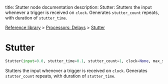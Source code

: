 title: Stutter node documentation
description: Stutter: Stutters the input whenever a trigger is received on `clock`. Generates `stutter_count` repeats, with duration of `stutter_time`.

[Reference library](../../index.md) > [Processors: Delays](../index.md) > [Stutter](index.md)

# Stutter

```python
Stutter(input=0.0, stutter_time=0.1, stutter_count=1, clock=None, max_stutter_time=1.0)
```

Stutters the input whenever a trigger is received on `clock`. Generates `stutter_count` repeats, with duration of `stutter_time`.

